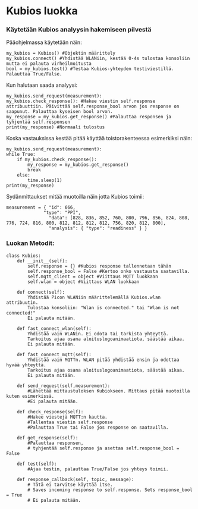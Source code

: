 # Kubios luokka
### Käytetään Kubios analyysin hakemiseen pilvestä

Pääohjelmassa käytetään näin:


    my_kubios = Kubios() #Objektin määrittely
    my_kubios.connect() #Yhdistää WLANiin, kestää 0-4s tulostaa konsoliin mutta ei palauta virheilmoitusta
    bool = my_kubios.test() #Testaa Kubios-yhteyden testiviestillä. Palauttaa True/False.

Kun halutaan saada analyysi:

    my_kubios.send_request(measurement): 
    my_kubios.check_response(): #Hakee viestin self.response attribuuttiin. Päivittää self.response_bool arvon jos response on saapunut. Palauttaa kyseisen bool arvon.
    my_response = my_kubios.get_response() #Palauttaa responsen ja tyhjentää self.responsen
    print(my_response) #Normaali tulostus

Koska vastauksissa kestää pitää käyttää toistorakenteessa esimerkiksi näin:

    my_kubios.send_request(measurement): 
    while True:
        if my_kubios.check_response():
            my_response = my_kubios.get_response() 
            break
        else:
            time.sleep(1)
    print(my_response) 



Sydänmittaukset mitää muotoilla näin jotta Kubios toimii:   

    measurement = { "id": 666,
                  "type": "PPI",
                    "data": [828, 836, 852, 760, 800, 796, 856, 824, 808, 776, 724, 816, 800, 812, 812, 812, 812, 756, 820, 812, 800],
                    "analysis": { "type": "readiness" } }


### Luokan Metodit:

    class Kubios:
        def __init__(self):
            self.response = {} #Kubios response tallennetaan tähän
            self.response_bool = False #Kertoo onko vastausta saatavilla.
            self.mqtt_client = object #Viittaus MQTT luokkaan
            self.wlan = object #Viittaus WLAN luokkaan
    
        def connect(self):
            Yhdistää Picon WLANiin määrittelemällä Kubios.wlan attribuutin.
            Tulostaa konsoliin: "Wlan is connected." tai "Wlan is not connected!"
            Ei palauta mitään.

        def fast_connect_wlan(self):
            Yhdistää vain WLANin. Ei odota tai tarkista yhteyttä.
            Tarkoitus ajaa osana aloituslogoanimaatiota, säästää aikaa.
            Ei palauta mitään.            

        def fast_connect_mqtt(self):
            Yhdistää vain MQTTn. WLAN pitää yhdistää ensin ja odottaa hyvää yhteyttä.
            Tarkoitus ajaa osana aloituslogoanimaatiota, säästää aikaa.
            Ei palauta mitään.
    
        def send_request(self,measurement):
            #Lähettää mittaustuloksen Kubiokseen. Mittaus pitää muotoilla kuten esimerkissä.
            #Ei palauta mitään.
    
        def check_response(self):
            #Hakee viestejä MQTT:n kautta.
            #Tallentaa viestin self.response
            #Palauttaa True tai False jos response on saatavilla.
    
        def get_response(self):
            #Palauttaa responsen,
            # tyhjentää self.response ja asettaa self.response_bool = False
    
        def test(self):
            #Ajaa testin, palauttaa True/False jos yhteys toimii.
    
        def response_callback(self, topic, message):
            # Tätä ei tarvitse käyttää itse.
            # Saves incoming response to self.response. Sets response_bool = True
            # Ei palauta mitään.
